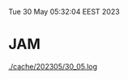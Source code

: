 Tue 30 May 05:32:04 EEST 2023
# JAM
<a href='./cache/202305/30_05.log'>./cache/202305/30_05.log</a>

